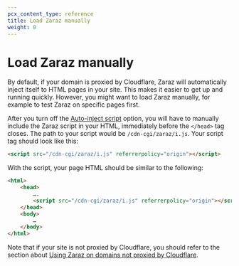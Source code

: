```yaml
---
pcx_content_type: reference
title: Load Zaraz manually
weight: 0
---
```


# Load Zaraz manually

By default, if your domain is proxied by Cloudflare, Zaraz will automatically inject itself to HTML pages in your site. This makes it easier to get up and running quickly. However, you might want to load Zaraz manually, for example to test Zaraz on specific pages first.

After you turn off the [Auto-inject script](/zaraz/reference/settings/#auto-inject-script) option, you will have to manually include the Zaraz script in your HTML, immediately before the `</head>` tag closes. The path to your script would be `/cdn-cgi/zaraz/i.js`. Your script tag should look like this:

```html
<script src="/cdn-cgi/zaraz/i.js" referrerpolicy="origin"></script>
```

With the script, your page HTML should be similar to the following:

```html
<html>
	<head>
		….
		<script src="/cdn-cgi/zaraz/i.js" referrerpolicy="origin"></script>
	</head>
	<body>
		…
	</body>
</html>
```

Note that if your site is not proxied by Cloudflare, you should refer to the section about [Using Zaraz on domains not proxied by Cloudflare](/zaraz/advanced/domains-not-proxied/).
